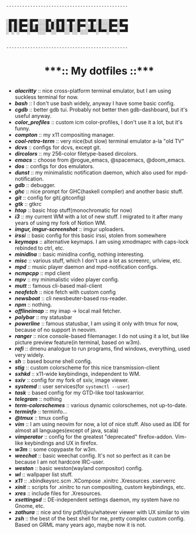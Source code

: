 ```
----------------------------------------------


░█▀█░█▀▀░█▀▀░░░█▀▄░█▀█░▀█▀░█▀▀░▀█▀░█░░░█▀▀░█▀▀
░█░█░█▀▀░█░█░░░█░█░█░█░░█░░█▀▀░░█░░█░░░█▀▀░▀▀█
░▀░▀░▀▀▀░▀▀▀░░░▀▀░░▀▀▀░░▀░░▀░░░▀▀▀░▀▀▀░▀▀▀░▀▀▀


----------------------------------------------

```

<h1>
<p align="center">
***:: My dotfiles ::***
</p>
</h1>

- ***alacritty***               :: nice cross-platform terminal emulator, but I am using suckless
  terminal for now.
- ***bash***                    :: I don't use bash widely, anyway I have some basic config.
- ***cgdb***                    :: better gdb tui. Probably not better then gdb-dashboard, but it's useful anyway.
- ***color_profiles***          :: custom icm color-profiles, I don't use it a lot, but it's funny.
- ***compton***                 :: my x11 compositing manager.
- ***cool-retro-term***         :: very nice(but slow) terminal emulator a-la "old TV"
- ***dcvs***                    :: configs for dcvs, except git.
- ***dircolors***               :: my 256-color filetype-based dircolors.
- ***emacs***                   :: choose from @rogue_emacs, @spacemacs, @doom_emacs.
- ***dos***                     :: configs for dos emulators.
- ***dunst***                   :: my minimalistic notification daemon, which also used for mpd-notification.
- ***gdb***                     :: debugger.
- ***ghc***                     :: nice prompt for GHC(haskell compiler) and another basic stuff.
- ***git***                     :: config for git(.gitconfig)
- ***gtk***                     :: gtkrc
- ***htop***                    :: basic htop stuff(monochromatic for now)
- ***i3***                      :: my current WM with a lot of new stuff. I migrated to it after many years of using my fork of Notion WM.
- ***imgur, imgur-screenshot*** :: imgur uploaders.
- ***irssi***                   :: basic config for this basic irssi, stolen from somewhere
- ***keymaps***                 :: alternative keymaps. I am using xmodmaprc with caps-lock rebinded to ctrl, etc.
- ***minidlna***                :: basic minidlna config, nothing interesting.
- ***misc***                    :: various stuff, which I don't use a lot as screenrc, urlview, etc.
- ***mpd***                     :: music player daemon and mpd-notification configs.
- ***ncmpcpp***                 :: mpd client
- ***mpv***                     :: my minimalistic video player config.
- ***mutt***                    :: famous cli-based mail-client
- ***neofetch***                :: nice fetch with custom config
- ***newsboat***                :: cli newsbeuter-based rss-reader.
- ***npm***                     :: nothing.
- ***offlineimap***             :: my imap -> local mail fetcher.
- ***polybar***                 :: my statusbar
- ***powerline***               :: famous statusbar, I am using it only with tmux for now, because of no support in neovim.
- ***ranger***                  :: nice console-based filemanager. I do not using it a lot, but like picture preview feature(in terminal, based on w3m).
- ***rofi***                    :: dmenu analogue to run programs, find windows, everything, used very widely.
- ***sh***                      :: based bourne shell config.
- ***stig***                    :: custom colorscheme for this nice transmission-client
- ***sxhkd***                   :: x11-wide keybindings, independent to WM.
- ***sxiv***                    :: config for my fork of sxiv, image viewer.
- ***systemd***                 :: user services(for `systemctl --user`)
- ***task***                    :: based config for my GTD-like tool taskwarrior.
- ***telegram***                :: nothing
- ***term-colorschemes***       :: various dynamic colorschemes, not up-to-date.
- ***terminfo***                :: terminfo...
- ***@tmux***                   :: tmux config
- ***vim***                     :: I am using neovim for now, a lot of nice stuff. Also used as IDE for almost all languages(except of java, scala)
- ***vimperator***              :: config for the greatest "deprecated" firefox-addon. Vim-like keybindings and UX in firefox.
- ***w3m***                     :: some copypaste for w3m.
- ***weechat***                 :: basic weechat config. It's not so perfect as it can be because I am not hardcore IRC-user.
- ***weston***                  :: basic weston(wayland compositor) config.
- ***wl***                      :: wallpaper list stuff.
- ***x11***                     :: .xbindkeysrc.scm  .XCompose  .xinitrc  .Xresources  .xserverrc
- ***xinit***                   :: scripts for .xinitrc to run compositing, custom keybindings, etc.
- ***xres***                    :: include files for .Xresources.
- ***xsettingsd***             :: DE-independent settings daemon, my system have no Gnome, etc.
- ***zathura***                 :: nice and tiny pdf/djvu/whatever viewer with UX similar to vim
- ***zsh***                     :: the best of the best shell for me, pretty complex custom config. Based on GRML many years ago, maybe now it is not.
